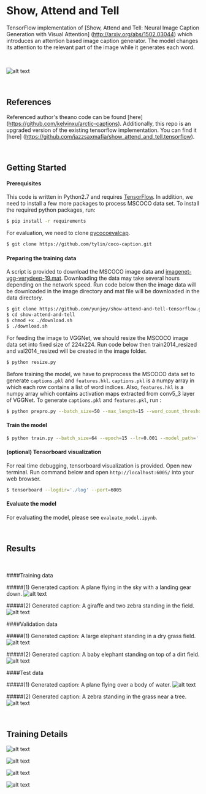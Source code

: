 # Show, Attend and Tell 
TensorFlow implementation of [Show, Attend and Tell: Neural Image Caption Generation with Visual Attention] (http://arxiv.org/abs/1502.03044) which introduces an attention based image caption generator. The model changes its attention to the relevant part of the image while it generates each word.

<br/>

![alt text](jpg/attention_over_time.jpg "soft attention")

<br/>

## References
Referenced author's theano code can be found [here] (https://github.com/kelvinxu/arctic-captions). Additionally, this repo is an upgraded version of the existing tensorflow implementation. You can find it [here] (https://github.com/jazzsaxmafia/show_attend_and_tell.tensorflow).

<br/>





## Getting Started

#### Prerequisites 

This code is written in Python2.7 and requires [TensorFlow](https://www.tensorflow.org/versions/r0.11/get_started/os_setup.html#anaconda-installation). In addition, we need to install a few more packages to process MSCOCO data set.
To install the required python packages, run:

```bash
$ pip install -r requirements
```

For evaluation, we need to clone [pycocoevalcap](http://mscoco.org/dataset/#download).

```bash
$ git clone https://github.com/tylin/coco-caption.git
```

#### Preparing the training data

A script is provided to download the MSCOCO image data and [imagenet-vgg-verydeep-19.mat](http://www.vlfeat.org/matconvnet/pretrained/). Downloading the data may take several hours depending on the network speed. Run code below then the image data will be downloaded in the image directory and mat file will be downloaded in the data directory.

```bash
$ git clone https://github.com/yunjey/show-attend-and-tell-tensorflow.git
$ cd show-attend-and-tell
$ chmod +x ./download.sh
$ ./download.sh
```


For feeding the image to VGGNet, we should resize the MSCOCO image data set into fixed size of 224x224. Run code below then train2014_resized and val2014_resized will be created in the image folder.

```bash
$ python resize.py
```

Before training the model, we have to preprocess the MSCOCO data set to generate `captions.pkl` and `features.hkl`. `captions.pkl` is a numpy array in which each row contains a list of word indices. Also, `features.hkl` is a numpy array which contains activation maps extracted from conv5_3 layer of VGGNet. 
To generate `captions.pkl` and `features.pkl`, run :

```bash
$ python prepro.py --batch_size=50 --max_length=15 --word_count_threshold=3
```

#### Train the model 

```bash
$ python train.py --batch_size=64 --epoch=15 --lr=0.001 --model_path='./model/lstm' --log_path='./log' 

```
#### (optional) Tensorboard visualization

For real time debugging, tensorboard visualization is provided. 
Open new terminal. Run command below and open `http://localhost:6005/` into your web browser.

```bash
$ tensorboard --logdir='./log' --port=6005 
```

#### Evaluate the model 

For evaluating the model, please see `evaluate_model.ipynb`.


<br/>

## Results
 
<br/>

####Training data

#####(1) Generated caption: A plane flying in the sky with a landing gear down.
![alt text](jpg/train2.jpg "train image")

#####(2) Generated caption: A giraffe and two zebra standing in the field.
![alt text](jpg/train.jpg "train image")

####Validation data

#####(1) Generated caption: A large elephant standing in a dry grass field.
![alt text](jpg/val.jpg "val image")

#####(2) Generated caption: A baby elephant standing on top of a dirt field.
![alt text](jpg/val2.jpg "val image")

####Test data

#####(1) Generated caption: A plane flying over a body of water.
![alt text](jpg/test.jpg "test image")

#####(2) Generated caption: A zebra standing in the grass near a tree.
![alt text](jpg/test2.jpg "test image")

<br/>

## Training Details 

![alt text](jpg/loss.jpg "loss")

![alt text](jpg/attention_w.jpg "w")

![alt text](jpg/attention_b.jpg "b")

![alt text](jpg/attention_w_att.jpg "w_att")
